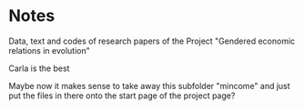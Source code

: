 # Notes
Data, text and codes of research papers of the Project "Gendered economic relations in evolution" 


Carla is the best 


Maybe now it makes sense to take away this subfolder "mincome" and just put the files in there onto the start page of the project page? 
